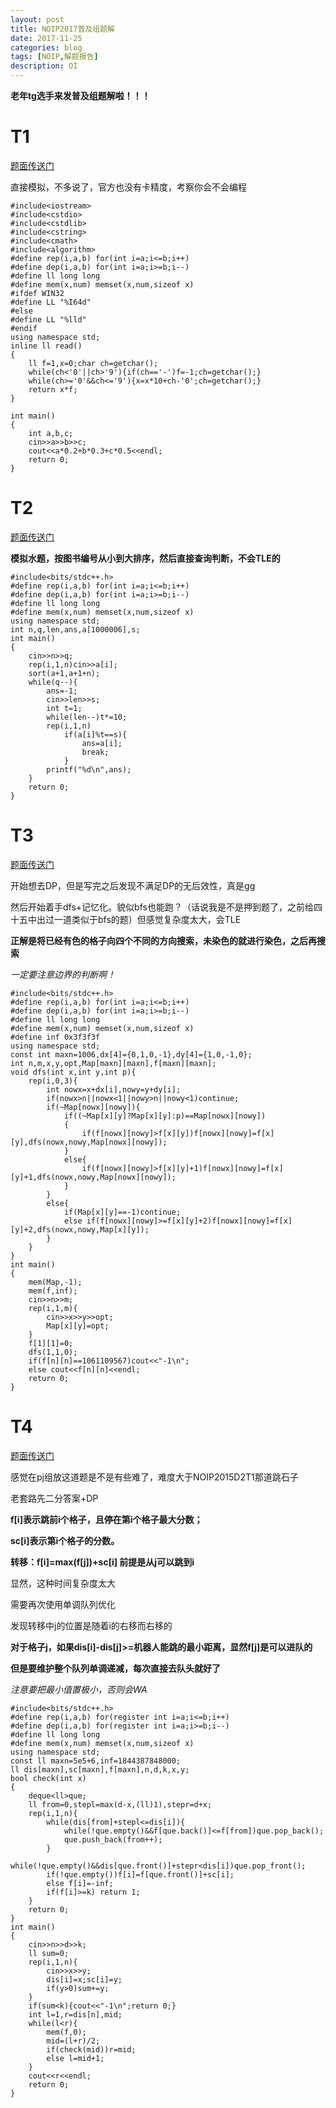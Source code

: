 ```yaml
---
layout: post
title: NOIP2017普及组题解
date: 2017-11-25
categories: blog
tags: [NOIP,解题报告]
description: OI
---
```


**老年tg选手来发普及组题解啦！！！**

# T1 

[题面传送门](https://www.luogu.org/problemnew/show/P3954)

直接模拟，不多说了，官方也没有卡精度，考察你会不会编程

```
#include<iostream>
#include<cstdio>
#include<cstdlib>
#include<cstring>
#include<cmath>
#include<algorithm>
#define rep(i,a,b) for(int i=a;i<=b;i++)
#define dep(i,a,b) for(int i=a;i>=b;i--)
#define ll long long
#define mem(x,num) memset(x,num,sizeof x)
#ifdef WIN32
#define LL "%I64d"
#else 
#define LL "%lld"
#endif
using namespace std;
inline ll read()
{
    ll f=1,x=0;char ch=getchar();
    while(ch<'0'||ch>'9'){if(ch=='-')f=-1;ch=getchar();}
    while(ch>='0'&&ch<='9'){x=x*10+ch-'0';ch=getchar();}
    return x*f;
}

int main()
{
    int a,b,c;
    cin>>a>>b>>c;
    cout<<a*0.2+b*0.3+c*0.5<<endl;
    return 0;
}
```

# T2

[题面传送门](https://www.luogu.org/problemnew/show/P3955)

**模拟水题，按图书编号从小到大排序，然后直接查询判断，不会TLE的**

```
#include<bits/stdc++.h>
#define rep(i,a,b) for(int i=a;i<=b;i++)
#define dep(i,a,b) for(int i=a;i>=b;i--)
#define ll long long
#define mem(x,num) memset(x,num,sizeof x)
using namespace std;
int n,q,len,ans,a[1000006],s;
int main()
{
    cin>>n>>q;
    rep(i,1,n)cin>>a[i];
    sort(a+1,a+1+n);
    while(q--){
        ans=-1;
        cin>>len>>s;
        int t=1;
        while(len--)t*=10;
        rep(i,1,n)
            if(a[i]%t==s){
                ans=a[i];
                break;
            }
        printf("%d\n",ans);
    }
    return 0;
}
```


# T3

[题面传送门](https://www.luogu.org/problemnew/show/P3956)

开始想去DP，但是写完之后发现不满足DP的无后效性，真是gg

然后开始着手dfs+记忆化。貌似bfs也能跑？（话说我是不是押到题了，之前给四十五中出过一道类似于bfs的题）但感觉复杂度太大，会TLE

**正解是将已经有色的格子向四个不同的方向搜索，未染色的就进行染色，之后再搜索**

*一定要注意边界的判断啊！*

```
#include<bits/stdc++.h>
#define rep(i,a,b) for(int i=a;i<=b;i++)
#define dep(i,a,b) for(int i=a;i>=b;i--)
#define ll long long
#define mem(x,num) memset(x,num,sizeof x)
#define inf 0x3f3f3f
using namespace std;
const int maxn=1006,dx[4]={0,1,0,-1},dy[4]={1,0,-1,0};
int n,m,x,y,opt,Map[maxn][maxn],f[maxn][maxn];
void dfs(int x,int y,int p){
    rep(i,0,3){
        int nowx=x+dx[i],nowy=y+dy[i];
        if(nowx>n||nowx<1||nowy>n||nowy<1)continue;
        if(~Map[nowx][nowy]){
            if((~Map[x][y]?Map[x][y]:p)==Map[nowx][nowy])
            {
                if(f[nowx][nowy]>f[x][y])f[nowx][nowy]=f[x][y],dfs(nowx,nowy,Map[nowx][nowy]);
            }
            else{
                if(f[nowx][nowy]>f[x][y]+1)f[nowx][nowy]=f[x][y]+1,dfs(nowx,nowy,Map[nowx][nowy]);
            }
        }
        else{
            if(Map[x][y]==-1)continue;
            else if(f[nowx][nowy]>=f[x][y]+2)f[nowx][nowy]=f[x][y]+2,dfs(nowx,nowy,Map[x][y]);
        }
    }
}
int main()
{
    mem(Map,-1);
    mem(f,inf);
    cin>>n>>m;
    rep(i,1,m){
        cin>>x>>y>>opt;
        Map[x][y]=opt;
    }
    f[1][1]=0;
    dfs(1,1,0);
    if(f[n][n]==1061109567)cout<<"-1\n";
    else cout<<f[n][n]<<endl;
    return 0;
}
```

# T4

[题面传送门](https://www.luogu.org/problemnew/show/P3957)

感觉在pj组放这道题是不是有些难了，难度大于NOIP2015D2T1那道跳石子


老套路先二分答案+DP

**f[i]表示跳前i个格子，且停在第i个格子最大分数；**

**sc[i]表示第i个格子的分数。**

**转移：f[i]=max(f[j])+sc[i]   前提是从j可以跳到i**

显然，这种时间复杂度太大

需要再次使用单调队列优化

发现转移中j的位置是随着i的右移而右移的

**对于格子j，如果dis[i]-dis[j]>=机器人能跳的最小距离，显然f[j]是可以进队的**

**但是要维护整个队列单调递减，每次直接去队头就好了**

*注意要把最小值置极小，否则会WA*

```
#include<bits/stdc++.h>
#define rep(i,a,b) for(register int i=a;i<=b;i++)
#define dep(i,a,b) for(register int i=a;i>=b;i--)
#define ll long long
#define mem(x,num) memset(x,num,sizeof x)
using namespace std;
const ll maxn=5e5+6,inf=1844387848000;
ll dis[maxn],sc[maxn],f[maxn],n,d,k,x,y;
bool check(int x)
{
    deque<ll>que;
    ll from=0,stepl=max(d-x,(ll)1),stepr=d+x;
    rep(i,1,n){
        while(dis[from]+stepl<=dis[i]){
            while(!que.empty()&&f[que.back()]<=f[from])que.pop_back();
            que.push_back(from++);
        }
        while(!que.empty()&&dis[que.front()]+stepr<dis[i])que.pop_front();
        if(!que.empty())f[i]=f[que.front()]+sc[i];
        else f[i]=-inf;
        if(f[i]>=k) return 1;
    }
    return 0;
}
int main()
{
    cin>>n>>d>>k;
    ll sum=0;
    rep(i,1,n){
        cin>>x>>y;
        dis[i]=x;sc[i]=y;
        if(y>0)sum+=y;
    }
    if(sum<k){cout<<"-1\n";return 0;}
    int l=1,r=dis[n],mid;
    while(l<r){
        mem(f,0);
        mid=(l+r)/2;
        if(check(mid))r=mid;
        else l=mid+1;
    }
    cout<<r<<endl;
    return 0;
}
    
```

